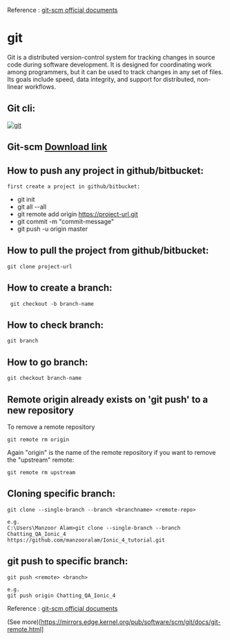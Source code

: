 Reference : [git-scm official documents](https://git-scm.com/book/en/v2)

# git
Git is a distributed version-control system for tracking changes in source code during software development. It is designed for coordinating work among programmers, but it can be used to track changes in any set of files. Its goals include speed, data integrity, and support for distributed, non-linear workflows.

## Git cli:

<a href="https://ibb.co/XZjyJNg"><img src="https://i.ibb.co/xSXm5P0/git.png" alt="git" border="0"></a>

## Git-scm [Download link](https://git-scm.com/)

## How to push any project in github/bitbucket:
    first create a project in github/bitbucket:
   
* git init
* git all --all
* git remote add origin https://project-url.git
* git commit -m "commit-message"
* git push -u origin master

## How to pull the project from github/bitbucket:
 ` git clone project-url `
 
## How to create a branch:
` git checkout -b branch-name`

## How to check branch:
` git branch `

## How to go branch:

` git checkout branch-name `

## Remote origin already exists on 'git push' to a new repository
To remove a remote repository

` git remote rm origin `

Again "origin" is the name of the remote repository if you want to remove the "upstream" remote:

` git remote rm upstream `


## Cloning specific branch:

` git clone --single-branch --branch <branchname> <remote-repo> `

```
e.g.
C:\Users\Manzoor Alam>git clone --single-branch --branch Chatting_QA_Ionic_4 https://github.com/manzooralam/Ionic_4_tutorial.git
```
## git push to specific branch:

` git push <remote> <branch> `

```
e.g.
git push origin Chatting_QA_Ionic_4
```



Reference : [git-scm official documents](https://git-scm.com/book/en/v2)

(See more)[https://mirrors.edge.kernel.org/pub/software/scm/git/docs/git-remote.html]
